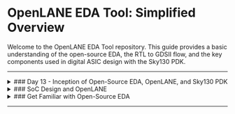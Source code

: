 # OpenLANE EDA Tool: Simplified Overview

Welcome to the OpenLANE EDA Tool repository. This guide provides a basic understanding of the open-source EDA, the RTL to GDSII flow, and the key components used in digital ASIC design with the Sky130 PDK.

---

<details>
<summary>### Day 13 - Inception of Open-Source EDA, OpenLANE, and Sky130 PDK</summary>

#### How to Talk to Computers
- **QFN-48 Package**: Outer part of a chip for connecting to the outside world.
- **Chip**: Contains pads and the core (where digital logic resides).
- **IP (Intellectual Property)**: Pre-designed, reusable circuit blocks.
  - **Soft IP**: Synthesizable HDL code.
  - **Hard IP**: Fixed, pre-verified layout designs.
  - **Firm IP**: A mix of soft and hard IP.

#### Introduction to RISC-V
- A processor architecture implemented using HDLs like Verilog.
- Programs are compiled from C to assembly, then to binary for execution.

#### From Software Applications to Hardware
- Applications (e.g., Microsoft Excel) run through system software:
  - **Compiler**: Converts high-level code to hardware instructions.
  - **Assembler**: Converts instructions to machine-readable binary.

</details>

<details>
<summary>### SoC Design and OpenLANE</summary>

#### Components of Digital ASIC Design
- **EDA Tools**: Open-source tools like OpenLANE.
- **PDK (Process Design Kit)**: Provides rules and resources for designing chips.

#### PDK Key Components
- **Technology Files**: Define process parameters.
- **Design Rules**: Guidelines for manufacturability.
- **Device Models**: SPICE models for simulation.
- **Standard Cell Libraries**: Basic building blocks.
- **IO Libraries**: For communication with the external world.
- **Memory Compilers**: Tools for creating memory blocks.

#### Simplified RTL to GDSII Flow
1. **Synthesis**: Converts RTL code to a gate-level netlist.
2. **Floorplanning**: Organizes the chip layout.
3. **Placement**: Positions standard cells and macros.
   - **Global Placement**: Approximate locations.
   - **Detailed Placement**: Final legal positions.
4. **Clock Tree Synthesis (CTS)**: Designs the clock distribution network.
5. **Routing**: Connects components with metal interconnections.
6. **Sign-Off**: Final verification before fabrication.

</details>

<details>
<summary>### Get Familiar with Open-Source EDA</summary>

#### OpenLANE Directory Structure
- Explore and understand the folder structure.

#### Design Preparation
- Prepare the design files for synthesis.

#### Synthesis
- Analyze the synthesis results and characterize the output.

#### Tools in OpenLANE
- **Yosys**: Converts RTL to a gate-level netlist.
- **OpenROAD**: Physical design tools (placement, CTS, routing).
- **Magic**: Layout and physical verification.
- **OpenSTA**: Timing analysis.

</details>

---
